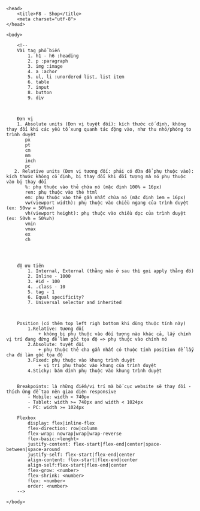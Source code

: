 <!DOCTYPE html>
<html>
    
    <head>
        <title>F8 - Shop</title>
        <meta charset="utf-8">
    </head>

    <body>
    
        <!-- 
        Vài tag phổ biến
            1. h1 - h6 :heading
            2. p :paragraph
            3. img :image
            4. a :achor
            5. ul, li :unordered list, list item
            6. table
            7. input
            8. button
            9. div
    
     
    
        Đơn vị
        1. Absolute units (Đơn vị tuyệt đối): kích thước cố định, không thay đổi khi các yếu tố xung quanh tác động vào, như thu nhỏ/phóng to trình duyệt
           px
           pt
           cm
           mm
           inch
           pc
       2. Relative units (Đơn vị tương đối: phải có đứa để phụ thuộc vào): kích thước không cố định, bị thay đổi khi đối tượng mà nó phụ thuộc vào bị thay đổi
           %: phụ thuộc vào thẻ chứa nó (mặc định 100% = 16px)
           rem: phụ thuộc vào thẻ html
           em: phụ thuộc vào thẻ gần nhất chứa nó (mặc định 1em = 16px)
           vw(viewport width): phụ thuộc vào chiều ngang của trình duyệt (ex: 50vw = 50%vw)
           vh(viewport height): phụ thuộc vào chiều dọc của trình duyệt (ex: 50vh = 50%vh)
           vmin
           vmax
           ex
           ch
    
     
     
    
        độ ưu tiên
            1. Internal, External (thằng nào ở sau thì gọi apply thằng đó)
            2. Inline - 1000
            3. #id - 100
            4. .class - 10
            5. tag - 1
            6. Equal specificity?
            7. Universal selector and inherited
    
   
    
        Position (có thêm top left righ bottom khi dùng thuộc tính này)
            1.Relative: tương đối
                + không bị phụ thuộc vào đối tượng nào khác cả, lấy chính vị trí đang đứng để làm gốc tọa độ => phụ thuộc vào chính nó
            2.Absolute: tuyệt đối
                + phụ thuộc thẻ cha gần nhất có thuộc tính position để lấy cha đó làm gốc tọa độ
            3.Fixed: phụ thuộc vào khung trình duyệt
                + vị trí phụ thuộc vào khung của trình duyệt
            4.Sticky: bám dính phụ thuộc vào khung trình duyệt
    
    
        Breakpoints: là những điểm/vị trí mà bố cục website sẽ thay đổi - thích ứng để tạo nên giao diện responsive
            - Mobile: width < 740px
            - Tablet: width >= 740px and width < 1024px
            - PC: width >= 1024px

        Flexbox
            display: flex|inline-flex
            flex-direction: row|column 
            flex-wrap: nowrap|wrap|wrap-reverse 
            flex-basic:<lenght> 
            justify-content: flex-start|flex-end|center|space-between|space-around
            justify-self: flex-start|flex-end|center
            align-content: flex-start|flex-end|center
            align-self:flex-start|flex-end|center
            flex-grow: <number>
            flex-shrink: <number>
            flex: <number>
            order: <number>
        -->

    </body>
</html>